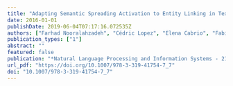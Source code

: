 ```yaml
---
title: "Adapting Semantic Spreading Activation to Entity Linking in Text"
date: 2016-01-01
publishDate: 2019-06-04T07:17:16.072535Z
authors: ["Farhad Nooralahzadeh", "Cédric Lopez", "Elena Cabrio", "Fabien L. Gandon", "Frédérique Segond"]
publication_types: ["1"]
abstract: ""
featured: false
publication: "*Natural Language Processing and Information Systems - 21st International Conference on Applications of Natural Language to Information Systems, NLDB 2016, Salford, UK, June 22-24, 2016, Proceedings*"
url_pdf: "https://doi.org/10.1007/978-3-319-41754-7_7"
doi: "10.1007/978-3-319-41754-7_7"
---
```


